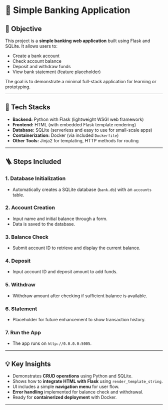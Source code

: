 # 🏦 Simple Banking Application

## 📌 Objective

This project is a **simple banking web application** built using Flask and SQLite. It allows users to:
- Create a bank account
- Check account balance
- Deposit and withdraw funds
- View bank statement (feature placeholder)

The goal is to demonstrate a minimal full-stack application for learning or prototyping.

---

## 🧰 Tech Stacks

- **Backend:** Python with Flask (lightweight WSGI web framework)
- **Frontend:** HTML (with embedded Flask template rendering)
- **Database:** SQLite (serverless and easy to use for small-scale apps)
- **Containerization:** Docker (via included `Dockerfile`)
- **Other Tools:** Jinja2 for templating, HTTP methods for routing

---

## 🪜 Steps Included

### 1. **Database Initialization**
- Automatically creates a SQLite database (`bank.db`) with an `accounts` table.

### 2. **Account Creation**
- Input name and initial balance through a form.
- Data is saved to the database.

### 3. **Balance Check**
- Submit account ID to retrieve and display the current balance.

### 4. **Deposit**
- Input account ID and deposit amount to add funds.

### 5. **Withdraw**
- Withdraw amount after checking if sufficient balance is available.

### 6. **Statement**
- Placeholder for future enhancement to show transaction history.

### 7. **Run the App**
- The app runs on `http://0.0.0.0:5005`.

---

## 💡 Key Insights

- Demonstrates **CRUD operations** using Python and SQLite.
- Shows how to **integrate HTML with Flask** using `render_template_string`.
- UI includes a simple **navigation menu** for user flow.
- **Error handling** implemented for balance check and withdrawal.
- Ready for **containerized deployment** with Docker.

---




